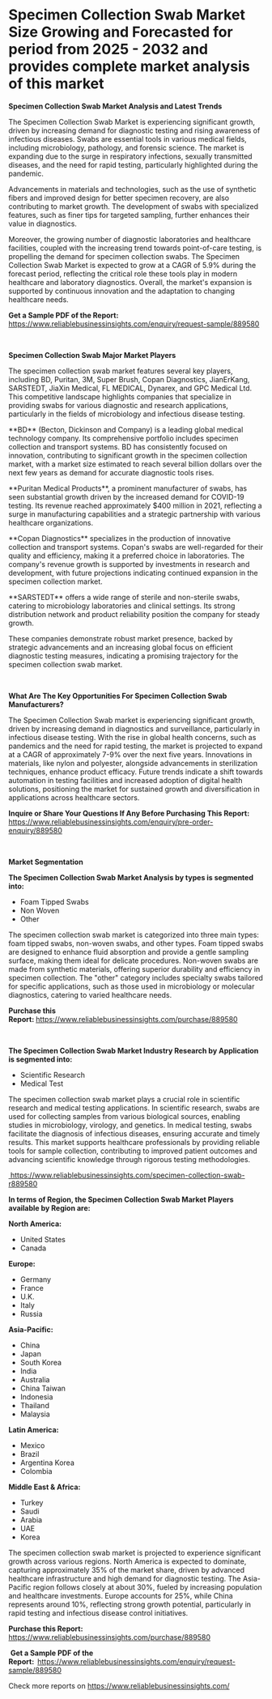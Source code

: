<p><h1>Specimen Collection Swab Market Size Growing and Forecasted for period from 2025 - 2032 and provides complete market analysis of this market</h1></p><p><strong>Specimen Collection Swab Market Analysis and Latest Trends</strong></p>
<p><p>The Specimen Collection Swab Market is experiencing significant growth, driven by increasing demand for diagnostic testing and rising awareness of infectious diseases. Swabs are essential tools in various medical fields, including microbiology, pathology, and forensic science. The market is expanding due to the surge in respiratory infections, sexually transmitted diseases, and the need for rapid testing, particularly highlighted during the pandemic.</p><p>Advancements in materials and technologies, such as the use of synthetic fibers and improved design for better specimen recovery, are also contributing to market growth. The development of swabs with specialized features, such as finer tips for targeted sampling, further enhances their value in diagnostics.</p><p>Moreover, the growing number of diagnostic laboratories and healthcare facilities, coupled with the increasing trend towards point-of-care testing, is propelling the demand for specimen collection swabs. The Specimen Collection Swab Market is expected to grow at a CAGR of 5.9% during the forecast period, reflecting the critical role these tools play in modern healthcare and laboratory diagnostics. Overall, the market's expansion is supported by continuous innovation and the adaptation to changing healthcare needs.</p></p>
<p><strong>Get a Sample PDF of the Report:&nbsp;</strong> <a href="https://www.reliablebusinessinsights.com/enquiry/request-sample/889580?utm_campaign=3055&utm_medium=2&utm_source=Github&utm_content=ia&utm_term=03032025&utm_id=specimen-collection-swab">https://www.reliablebusinessinsights.com/enquiry/request-sample/889580</a></p>
<p>&nbsp;</p>
<p><strong>Specimen Collection Swab Major Market Players</strong></p>
<p><p>The specimen collection swab market features several key players, including BD, Puritan, 3M, Super Brush, Copan Diagnostics, JianErKang, SARSTEDT, JiaXin Medical, FL MEDICAL, Dynarex, and GPC Medical Ltd. This competitive landscape highlights companies that specialize in providing swabs for various diagnostic and research applications, particularly in the fields of microbiology and infectious disease testing.</p><p>**BD** (Becton, Dickinson and Company) is a leading global medical technology company. Its comprehensive portfolio includes specimen collection and transport systems. BD has consistently focused on innovation, contributing to significant growth in the specimen collection market, with a market size estimated to reach several billion dollars over the next few years as demand for accurate diagnostic tools rises.</p><p>**Puritan Medical Products**, a prominent manufacturer of swabs, has seen substantial growth driven by the increased demand for COVID-19 testing. Its revenue reached approximately $400 million in 2021, reflecting a surge in manufacturing capabilities and a strategic partnership with various healthcare organizations.</p><p>**Copan Diagnostics** specializes in the production of innovative collection and transport systems. Copan's swabs are well-regarded for their quality and efficiency, making it a preferred choice in laboratories. The company's revenue growth is supported by investments in research and development, with future projections indicating continued expansion in the specimen collection market.</p><p>**SARSTEDT** offers a wide range of sterile and non-sterile swabs, catering to microbiology laboratories and clinical settings. Its strong distribution network and product reliability position the company for steady growth.</p><p>These companies demonstrate robust market presence, backed by strategic advancements and an increasing global focus on efficient diagnostic testing measures, indicating a promising trajectory for the specimen collection swab market.</p></p>
<p>&nbsp;</p>
<p><strong>What Are The Key Opportunities For Specimen Collection Swab Manufacturers?</strong></p>
<p><p>The Specimen Collection Swab market is experiencing significant growth, driven by increasing demand in diagnostics and surveillance, particularly in infectious disease testing. With the rise in global health concerns, such as pandemics and the need for rapid testing, the market is projected to expand at a CAGR of approximately 7-9% over the next five years. Innovations in materials, like nylon and polyester, alongside advancements in sterilization techniques, enhance product efficacy. Future trends indicate a shift towards automation in testing facilities and increased adoption of digital health solutions, positioning the market for sustained growth and diversification in applications across healthcare sectors.</p></p>
<p><strong>Inquire or Share Your Questions If Any Before Purchasing This Report:</strong> <a href="https://www.reliablebusinessinsights.com/enquiry/pre-order-enquiry/889580?utm_campaign=3055&utm_medium=2&utm_source=Github&utm_content=ia&utm_term=03032025&utm_id=specimen-collection-swab">https://www.reliablebusinessinsights.com/enquiry/pre-order-enquiry/889580</a></p>
<p>&nbsp;</p>
<p><strong>Market Segmentation</strong></p>
<p><strong>The Specimen Collection Swab Market Analysis by types is segmented into:</strong></p>
<p><ul><li>Foam Tipped Swabs</li><li>Non Woven</li><li>Other</li></ul></p>
<p><p>The specimen collection swab market is categorized into three main types: foam tipped swabs, non-woven swabs, and other types. Foam tipped swabs are designed to enhance fluid absorption and provide a gentle sampling surface, making them ideal for delicate procedures. Non-woven swabs are made from synthetic materials, offering superior durability and efficiency in specimen collection. The "other" category includes specialty swabs tailored for specific applications, such as those used in microbiology or molecular diagnostics, catering to varied healthcare needs.</p></p>
<p><strong>Purchase this Report:&nbsp;</strong><a href="https://www.reliablebusinessinsights.com/purchase/889580?utm_campaign=3055&utm_medium=2&utm_source=Github&utm_content=ia&utm_term=03032025&utm_id=specimen-collection-swab">https://www.reliablebusinessinsights.com/purchase/889580</a></p>
<p>&nbsp;</p>
<p><strong>The Specimen Collection Swab Market Industry Research by Application is segmented into:</strong></p>
<p><ul><li>Scientific Research</li><li>Medical Test</li></ul></p>
<p><p>The specimen collection swab market plays a crucial role in scientific research and medical testing applications. In scientific research, swabs are used for collecting samples from various biological sources, enabling studies in microbiology, virology, and genetics. In medical testing, swabs facilitate the diagnosis of infectious diseases, ensuring accurate and timely results. This market supports healthcare professionals by providing reliable tools for sample collection, contributing to improved patient outcomes and advancing scientific knowledge through rigorous testing methodologies.</p></p>
<p><a href="https://www.reliablebusinessinsights.com/specimen-collection-swab-r889580?utm_campaign=3055&utm_medium=2&utm_source=Github&utm_content=ia&utm_term=03032025&utm_id=specimen-collection-swab">&nbsp;https://www.reliablebusinessinsights.com/specimen-collection-swab-r889580</a></p>
<p><strong>In terms of Region, the Specimen Collection Swab Market Players available by Region are:</strong></p>
<p>
    <p> <strong> North America: </strong>
        <ul>
            <li>United States</li>
            <li>Canada</li>
        </ul>
        </p> 
    <p> <strong> Europe: </strong>
        <ul>
            <li>Germany</li>
            <li>France</li>
            <li>U.K.</li>
            <li>Italy</li>
            <li>Russia</li>
        </ul>
        </p> 
    <p> <strong> Asia-Pacific: </strong>
        <ul>
            <li>China</li>
            <li>Japan</li>
            <li>South Korea</li>
            <li>India</li>
            <li>Australia</li>
            <li>China Taiwan</li>
            <li>Indonesia</li>
            <li>Thailand</li>
            <li>Malaysia</li>
        </ul>
        </p> 
    <p> <strong> Latin America: </strong>
        <ul>
            <li>Mexico</li>
            <li>Brazil</li>
            <li>Argentina Korea</li>
            <li>Colombia</li>
        </ul>
        </p> 
    <p> <strong> Middle East & Africa: </strong>
        <ul>
            <li>Turkey</li>
            <li>Saudi</li>
            <li>Arabia</li>
            <li>UAE</li>
            <li>Korea</li>
        </ul>
    </p>
    </p>
<p><p>The specimen collection swab market is projected to experience significant growth across various regions. North America is expected to dominate, capturing approximately 35% of the market share, driven by advanced healthcare infrastructure and high demand for diagnostic testing. The Asia-Pacific region follows closely at about 30%, fueled by increasing population and healthcare investments. Europe accounts for 25%, while China represents around 10%, reflecting strong growth potential, particularly in rapid testing and infectious disease control initiatives.</p></p>
<p><strong>Purchase this Report: </strong><a href="https://www.reliablebusinessinsights.com/purchase/889580?utm_campaign=3055&utm_medium=2&utm_source=Github&utm_content=ia&utm_term=03032025&utm_id=specimen-collection-swab">https://www.reliablebusinessinsights.com/purchase/889580</a></p>
<p>&nbsp;<strong>Get a Sample PDF of the Report:&nbsp;&nbsp;</strong><a href="https://www.reliablebusinessinsights.com/enquiry/request-sample/889580?utm_campaign=3055&utm_medium=2&utm_source=Github&utm_content=ia&utm_term=03032025&utm_id=specimen-collection-swab">https://www.reliablebusinessinsights.com/enquiry/request-sample/889580</a></p>
<p><strong></strong></p>
<p>Check more reports on <a href="https://www.reliablebusinessinsights.com/?utm_campaign=3055&utm_medium=2&utm_source=Github&utm_content=ia&utm_term=03032025&utm_id=specimen-collection-swab">https://www.reliablebusinessinsights.com/</a></p>